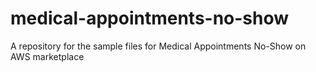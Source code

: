 # medical-appointments-no-show
A repository for the sample files for Medical Appointments No-Show on AWS marketplace
